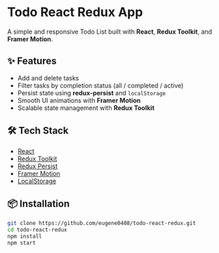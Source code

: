 # Todo React Redux App

A simple and responsive Todo List built with **React**, **Redux Toolkit**, and **Framer Motion**.

## ✨ Features

- Add and delete tasks
- Filter tasks by completion status (all / completed / active)
- Persist state using **redux-persist** and `localStorage`
- Smooth UI animations with **Framer Motion**
- Scalable state management with **Redux Toolkit**

## 🛠️ Tech Stack

- [React](https://reactjs.org/)
- [Redux Toolkit](https://redux-toolkit.js.org/)
- [Redux Persist](https://github.com/rt2zz/redux-persist)
- [Framer Motion](https://www.framer.com/motion/)
- [LocalStorage](https://developer.mozilla.org/en-US/docs/Web/API/Window/localStorage)

## 📦 Installation

```bash
git clone https://github.com/eugene0408/todo-react-redux.git
cd todo-react-redux
npm install
npm start

